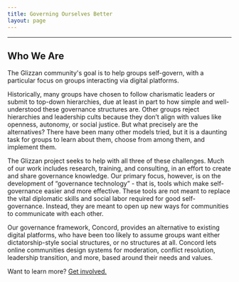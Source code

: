 ```yaml
---
title: Governing Ourselves Better
layout: page
---
```


----

## Who We Are

The Glizzan community's goal is to help groups self-govern, with a particular focus on groups interacting via digital platforms.

Historically, many groups have chosen to follow charismatic leaders or submit to top-down hierarchies, due at least in part to how simple and well-understood these governance structures are.  Other groups reject hierarchies and leadership cults because they don’t align with values like openness, autonomy, or social justice.  But what precisely are the alternatives?  There have been many other models tried, but it is a daunting task for groups to learn about them, choose from among them, and implement them.

The Glizzan project seeks to help with all three of these challenges.  Much of our work includes research, training, and consulting, in an effort to create and share governance knowledge.  Our primary focus, however, is on the development of “governance technology” - that is, tools which make self-governance easier and more effective.  These tools are not meant to replace the vital diplomatic skills and social labor required for good self-governance.  Instead, they are meant to open up new ways for communities to communicate with each other.  

Our governance framework, Concord, provides an alternative to existing digital platforms, who have been too likely to assume groups want either dictatorship-style social structures, or no structures at all.  Concord lets online communities design systems for moderation, conflict resolution, leadership transition, and more, based around their needs and values.

Want to learn more?  [Get involved.](/get-involved/)



